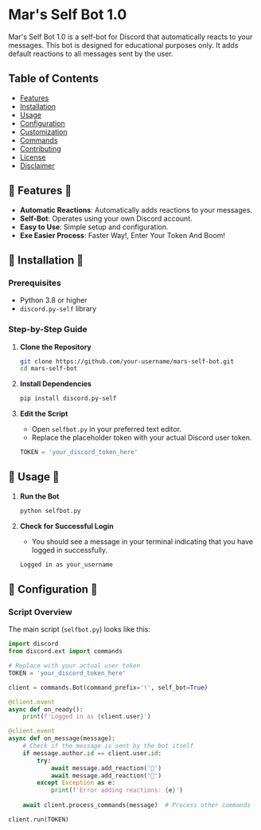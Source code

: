 #  **Mar's Self Bot 1.0** 

Mar's Self Bot 1.0 is a self-bot for Discord that automatically reacts to your messages. This bot is designed for educational purposes only. It adds default reactions to all messages sent by the user.

## Table of Contents
- [Features](#features)
- [Installation](#installation)
- [Usage](#usage)
- [Configuration](#configuration)
- [Customization](#customization)
- [Commands](#commands)
- [Contributing](#contributing)
- [License](#license)
- [Disclaimer](#disclaimer)

## 🌟 **Features** 🌟

- **Automatic Reactions**: Automatically adds reactions to your messages.
- **Self-Bot**: Operates using your own Discord account.
- **Easy to Use**: Simple setup and configuration.
- **Exe Easier Process**: Faster Way!, Enter Your Token And Boom!
## 🔧 **Installation** 🔧

### Prerequisites

- Python 3.8 or higher
- `discord.py-self` library

### Step-by-Step Guide

1. **Clone the Repository**

    ```sh
    git clone https://github.com/your-username/mars-self-bot.git
    cd mars-self-bot
    ```

2. **Install Dependencies**

    ```sh
    pip install discord.py-self
    ```

3. **Edit the Script**

    - Open `selfbot.py` in your preferred text editor.
    - Replace the placeholder token with your actual Discord user token.

    ```python
    TOKEN = 'your_discord_token_here'
    ```

## 📄 **Usage** 📄

1. **Run the Bot**

    ```sh
    python selfbot.py
    ```

2. **Check for Successful Login**

    - You should see a message in your terminal indicating that you have logged in successfully.

    ```sh
    Logged in as your_username
    ```

## 📜 **Configuration** 📜

### Script Overview

The main script (`selfbot.py`) looks like this:

```python
import discord
from discord.ext import commands

# Replace with your actual user token
TOKEN = 'your_discord_token_here'

client = commands.Bot(command_prefix='!', self_bot=True)

@client.event
async def on_ready():
    print(f'Logged in as {client.user}')

@client.event
async def on_message(message):
    # Check if the message is sent by the bot itself
    if message.author.id == client.user.id:
        try:
            await message.add_reaction('💚')
            await message.add_reaction('🍍')
        except Exception as e:
            print(f'Error adding reactions: {e}')
    
    await client.process_commands(message)  # Process other commands

client.run(TOKEN)
